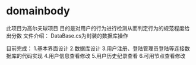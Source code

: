 # domainbody
此项目为高尔夫球项目
目的是对用户的行为进行检测从而判定行为的规范程度给出分数
文件介绍：
DataBase.cs为封装的数据库操作

目前完成：
1.基本界面设计
2.数据库设计
3.用户注册、登陆管理员登陆等连接数据库的代码实现
4.用户信息查看修改
5.用户历史纪录查看
6.可用节点查看修改

